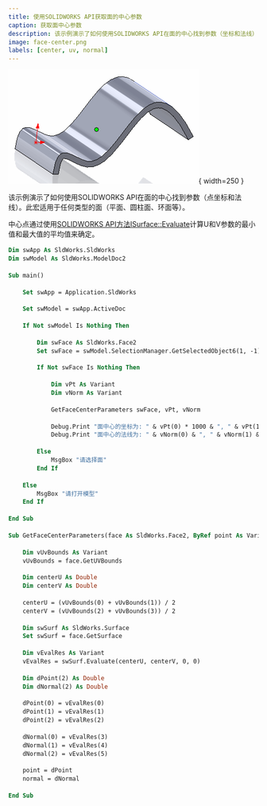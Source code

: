 ```yaml
---
title: 使用SOLIDWORKS API获取面的中心参数
caption: 获取面中心参数
description: 该示例演示了如何使用SOLIDWORKS API在面的中心找到参数（坐标和法线）
image: face-center.png
labels: [center, uv, normal]
---
```

![在面的中心创建的点](face-center.png){ width=250 }

该示例演示了如何使用SOLIDWORKS API在面的中心找到参数（点坐标和法线）。此宏适用于任何类型的面（平面、圆柱面、环面等）。

中心点通过使用[SOLIDWORKS API方法ISurface::Evaluate](https://help.solidworks.com/2018/english/api/sldworksapi/solidworks.interop.sldworks~solidworks.interop.sldworks.isurface~evaluate.html)计算U和V参数的最小值和最大值的平均值来确定。

~~~ vb
Dim swApp As SldWorks.SldWorks
Dim swModel As SldWorks.ModelDoc2

Sub main()

    Set swApp = Application.SldWorks
    
    Set swModel = swApp.ActiveDoc
    
    If Not swModel Is Nothing Then
        
        Dim swFace As SldWorks.Face2
        Set swFace = swModel.SelectionManager.GetSelectedObject6(1, -1)
        
        If Not swFace Is Nothing Then
            
            Dim vPt As Variant
            Dim vNorm As Variant
            
            GetFaceCenterParameters swFace, vPt, vNorm
            
            Debug.Print "面中心的坐标为: " & vPt(0) * 1000 & ", " & vPt(1) * 1000 & ", " & vPt(2) * 1000
            Debug.Print "面中心的法线为: " & vNorm(0) & ", " & vNorm(1) & ", " & vNorm(2)
        
        Else
            MsgBox "请选择面"
        End If
        
    Else
        MsgBox "请打开模型"
    End If
    
End Sub

Sub GetFaceCenterParameters(face As SldWorks.Face2, ByRef point As Variant, ByRef normal As Variant)
    
    Dim vUvBounds As Variant
    vUvBounds = face.GetUVBounds
    
    Dim centerU As Double
    Dim centerV As Double
        
    centerU = (vUvBounds(0) + vUvBounds(1)) / 2
    centerV = (vUvBounds(2) + vUvBounds(3)) / 2
    
    Dim swSurf As SldWorks.Surface
    Set swSurf = face.GetSurface
    
    Dim vEvalRes As Variant
    vEvalRes = swSurf.Evaluate(centerU, centerV, 0, 0)
    
    Dim dPoint(2) As Double
    Dim dNormal(2) As Double
    
    dPoint(0) = vEvalRes(0)
    dPoint(1) = vEvalRes(1)
    dPoint(2) = vEvalRes(2)
    
    dNormal(0) = vEvalRes(3)
    dNormal(1) = vEvalRes(4)
    dNormal(2) = vEvalRes(5)
    
    point = dPoint
    normal = dNormal
    
End Sub
~~~